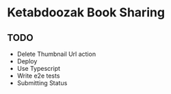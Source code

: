 # Ketabdoozak Book Sharing

## TODO

* Delete Thumbnail Url action
* Deploy
* Use Typescript
* Write e2e tests
* Submitting Status
